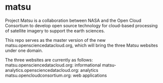 matsu
=====

Project Matsu is a collaboration between NASA and the Open Cloud Consortium to develop open source technology for cloud-based processing of satellite imagery to support the earth sciences. 

This repo serves as the master version of the new matsu.opensciencedatacloud.org, which will bring the three Matsu websites under one domain.

The three websites are currently as follows:
matsu.opensciencedatacloud.org: informational
matsu-analytics.opensciencedatacloud.org: analytics
matsu.opencloudconsortium.org: web applications
